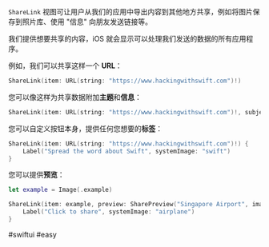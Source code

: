 `ShareLink` 视图可让用户从我们的应用中导出内容到其他地方共享，例如将图片保存到照片库、使用 "信息" 向朋友发送链接等。

我们提供想要共享的内容，iOS 就会显示可以处理我们发送的数据的所有应用程序。

例如，我们可以共享这样一个 **URL**：

```swift
ShareLink(item: URL(string: "https://www.hackingwithswift.com")!)
```

您可以像这样为共享数据附加**主题**和**信息**：

```swift
ShareLink(item: URL(string: "https://www.hackingwithswift.com")!, subject: Text("Learn Swift here"), message: Text("Check out the 100 Days of SwiftUI!"))
```

您可以自定义按钮本身，提供任何您想要的**标签**：

```swift
ShareLink(item: URL(string: "https://www.hackingwithswift.com")!) {
    Label("Spread the word about Swift", systemImage: "swift")
}
```

您可以提供**预览**：

```swift
let example = Image(.example)

ShareLink(item: example, preview: SharePreview("Singapore Airport", image: example)) {
    Label("Click to share", systemImage: "airplane")
}
```

#swiftui #easy 
